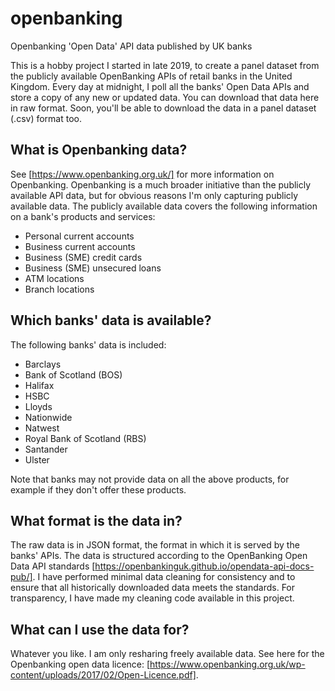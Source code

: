 # openbanking
Openbanking 'Open Data' API data published by UK banks 

This is a hobby project I started in late 2019, to create a panel dataset from the publicly available OpenBanking APIs of retail banks in the United Kingdom. Every day at midnight, I poll all the banks' Open Data APIs and store a copy of any new or updated data. You can download that data here in raw format. Soon, you'll be able to download the data in a panel dataset (.csv) format too.

## What is Openbanking data?

See [https://www.openbanking.org.uk/] for more information on Openbanking. Openbanking is a much broader initiative than the publicly available API data, but for obvious reasons I'm only capturing publicly available data. The publicly available data covers the following information on a bank's products and services:
- Personal current accounts
- Business current accounts 
- Business (SME) credit cards 
- Business (SME) unsecured loans
- ATM locations
- Branch locations

## Which banks' data is available?

The following banks' data is included:
- Barclays
- Bank of Scotland (BOS)
- Halifax
- HSBC
- Lloyds
- Nationwide
- Natwest
- Royal Bank of Scotland (RBS)
- Santander
- Ulster

Note that banks may not provide data on all the above products, for example if they don't offer these products.

## What format is the data in?

The raw data is in JSON format, the format in which it is served by the banks' APIs. The data is structured according to the OpenBanking Open Data API standards [https://openbankinguk.github.io/opendata-api-docs-pub/]. I have performed minimal data cleaning for consistency and to ensure that all historically downloaded data meets the standards. For transparency, I have made my cleaning code available in this project.

## What can I use the data for?

Whatever you like. I am only resharing freely available data. See here for the Openbanking open data licence: [https://www.openbanking.org.uk/wp-content/uploads/2017/02/Open-Licence.pdf].
